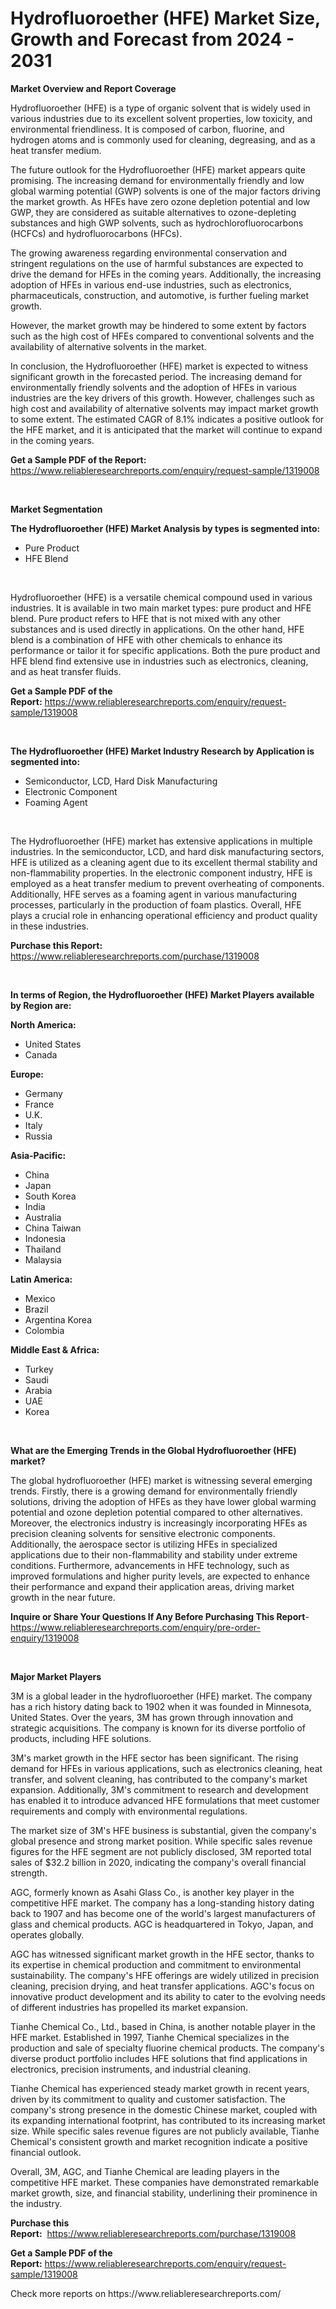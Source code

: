 <p><h1>Hydrofluoroether (HFE) Market Size, Growth and Forecast from 2024 - 2031</h1></p><p><strong>Market Overview and Report Coverage</strong></p>
<p><p>Hydrofluoroether (HFE) is a type of organic solvent that is widely used in various industries due to its excellent solvent properties, low toxicity, and environmental friendliness. It is composed of carbon, fluorine, and hydrogen atoms and is commonly used for cleaning, degreasing, and as a heat transfer medium.</p><p>The future outlook for the Hydrofluoroether (HFE) market appears quite promising. The increasing demand for environmentally friendly and low global warming potential (GWP) solvents is one of the major factors driving the market growth. As HFEs have zero ozone depletion potential and low GWP, they are considered as suitable alternatives to ozone-depleting substances and high GWP solvents, such as hydrochlorofluorocarbons (HCFCs) and hydrofluorocarbons (HFCs).</p><p>The growing awareness regarding environmental conservation and stringent regulations on the use of harmful substances are expected to drive the demand for HFEs in the coming years. Additionally, the increasing adoption of HFEs in various end-use industries, such as electronics, pharmaceuticals, construction, and automotive, is further fueling market growth.</p><p>However, the market growth may be hindered to some extent by factors such as the high cost of HFEs compared to conventional solvents and the availability of alternative solvents in the market.</p><p>In conclusion, the Hydrofluoroether (HFE) market is expected to witness significant growth in the forecasted period. The increasing demand for environmentally friendly solvents and the adoption of HFEs in various industries are the key drivers of this growth. However, challenges such as high cost and availability of alternative solvents may impact market growth to some extent. The estimated CAGR of 8.1% indicates a positive outlook for the HFE market, and it is anticipated that the market will continue to expand in the coming years.</p></p>
<p><strong>Get a Sample PDF of the Report:</strong> <a href="https://www.reliableresearchreports.com/enquiry/request-sample/1319008">https://www.reliableresearchreports.com/enquiry/request-sample/1319008</a></p>
<p>&nbsp;</p>
<p><strong>Market Segmentation</strong></p>
<p><strong>The Hydrofluoroether (HFE) Market Analysis by types is segmented into:</strong></p>
<p><ul><li>Pure Product</li><li>HFE Blend</li></ul></p>
<p>&nbsp;</p>
<p><p>Hydrofluoroether (HFE) is a versatile chemical compound used in various industries. It is available in two main market types: pure product and HFE blend. Pure product refers to HFE that is not mixed with any other substances and is used directly in applications. On the other hand, HFE blend is a combination of HFE with other chemicals to enhance its performance or tailor it for specific applications. Both the pure product and HFE blend find extensive use in industries such as electronics, cleaning, and as heat transfer fluids.</p></p>
<p><strong>Get a Sample PDF of the Report:</strong>&nbsp;<a href="https://www.reliableresearchreports.com/enquiry/request-sample/1319008">https://www.reliableresearchreports.com/enquiry/request-sample/1319008</a></p>
<p>&nbsp;</p>
<p><strong>The Hydrofluoroether (HFE) Market Industry Research by Application is segmented into:</strong></p>
<p><ul><li>Semiconductor, LCD, Hard Disk Manufacturing</li><li>Electronic Component</li><li>Foaming Agent</li></ul></p>
<p>&nbsp;</p>
<p><p>The Hydrofluoroether (HFE) market has extensive applications in multiple industries. In the semiconductor, LCD, and hard disk manufacturing sectors, HFE is utilized as a cleaning agent due to its excellent thermal stability and non-flammability properties. In the electronic component industry, HFE is employed as a heat transfer medium to prevent overheating of components. Additionally, HFE serves as a foaming agent in various manufacturing processes, particularly in the production of foam plastics. Overall, HFE plays a crucial role in enhancing operational efficiency and product quality in these industries.</p></p>
<p><strong>Purchase this Report:</strong>&nbsp; <a href="https://www.reliableresearchreports.com/purchase/1319008">https://www.reliableresearchreports.com/purchase/1319008</a></p>
<p>&nbsp;</p>
<p><strong>In terms of Region, the Hydrofluoroether (HFE) Market Players available by Region are:</strong></p>
<p>
    <p> <strong> North America: </strong>
        <ul>
            <li>United States</li>
            <li>Canada</li>
        </ul>
        </p> 
    <p> <strong> Europe: </strong>
        <ul>
            <li>Germany</li>
            <li>France</li>
            <li>U.K.</li>
            <li>Italy</li>
            <li>Russia</li>
        </ul>
        </p> 
    <p> <strong> Asia-Pacific: </strong>
        <ul>
            <li>China</li>
            <li>Japan</li>
            <li>South Korea</li>
            <li>India</li>
            <li>Australia</li>
            <li>China Taiwan</li>
            <li>Indonesia</li>
            <li>Thailand</li>
            <li>Malaysia</li>
        </ul>
        </p> 
    <p> <strong> Latin America: </strong>
        <ul>
            <li>Mexico</li>
            <li>Brazil</li>
            <li>Argentina Korea</li>
            <li>Colombia</li>
        </ul>
        </p> 
    <p> <strong> Middle East & Africa: </strong>
        <ul>
            <li>Turkey</li>
            <li>Saudi</li>
            <li>Arabia</li>
            <li>UAE</li>
            <li>Korea</li>
        </ul>
    </p>
    </p>
<p>&nbsp;</p>
<p><strong>What are the Emerging Trends in the Global Hydrofluoroether (HFE) market?</strong></p>
<p><p>The global hydrofluoroether (HFE) market is witnessing several emerging trends. Firstly, there is a growing demand for environmentally friendly solutions, driving the adoption of HFEs as they have lower global warming potential and ozone depletion potential compared to other alternatives. Moreover, the electronics industry is increasingly incorporating HFEs as precision cleaning solvents for sensitive electronic components. Additionally, the aerospace sector is utilizing HFEs in specialized applications due to their non-flammability and stability under extreme conditions. Furthermore, advancements in HFE technology, such as improved formulations and higher purity levels, are expected to enhance their performance and expand their application areas, driving market growth in the near future.</p></p>
<p><strong>Inquire or Share Your Questions If Any Before Purchasing This Report</strong>- <a href="https://www.reliableresearchreports.com/enquiry/pre-order-enquiry/1319008">https://www.reliableresearchreports.com/enquiry/pre-order-enquiry/1319008</a></p>
<p>&nbsp;</p>
<p><strong>Major Market Players</strong></p>
<p><p>3M is a global leader in the hydrofluoroether (HFE) market. The company has a rich history dating back to 1902 when it was founded in Minnesota, United States. Over the years, 3M has grown through innovation and strategic acquisitions. The company is known for its diverse portfolio of products, including HFE solutions.</p><p>3M's market growth in the HFE sector has been significant. The rising demand for HFEs in various applications, such as electronics cleaning, heat transfer, and solvent cleaning, has contributed to the company's market expansion. Additionally, 3M's commitment to research and development has enabled it to introduce advanced HFE formulations that meet customer requirements and comply with environmental regulations.</p><p>The market size of 3M's HFE business is substantial, given the company's global presence and strong market position. While specific sales revenue figures for the HFE segment are not publicly disclosed, 3M reported total sales of $32.2 billion in 2020, indicating the company's overall financial strength.</p><p>AGC, formerly known as Asahi Glass Co., is another key player in the competitive HFE market. The company has a long-standing history dating back to 1907 and has become one of the world's largest manufacturers of glass and chemical products. AGC is headquartered in Tokyo, Japan, and operates globally.</p><p>AGC has witnessed significant market growth in the HFE sector, thanks to its expertise in chemical production and commitment to environmental sustainability. The company's HFE offerings are widely utilized in precision cleaning, precision drying, and heat transfer applications. AGC's focus on innovative product development and its ability to cater to the evolving needs of different industries has propelled its market expansion.</p><p>Tianhe Chemical Co., Ltd., based in China, is another notable player in the HFE market. Established in 1997, Tianhe Chemical specializes in the production and sale of specialty fluorine chemical products. The company's diverse product portfolio includes HFE solutions that find applications in electronics, precision instruments, and industrial cleaning.</p><p>Tianhe Chemical has experienced steady market growth in recent years, driven by its commitment to quality and customer satisfaction. The company's strong presence in the domestic Chinese market, coupled with its expanding international footprint, has contributed to its increasing market size. While specific sales revenue figures are not publicly available, Tianhe Chemical's consistent growth and market recognition indicate a positive financial outlook.</p><p>Overall, 3M, AGC, and Tianhe Chemical are leading players in the competitive HFE market. These companies have demonstrated remarkable market growth, size, and financial stability, underlining their prominence in the industry.</p></p>
<p><strong>Purchase this Report:</strong>&nbsp;&nbsp;<a href="https://www.reliableresearchreports.com/purchase/1319008">https://www.reliableresearchreports.com/purchase/1319008</a></p>
<p></p>
<p><strong>Get a Sample PDF of the Report:</strong>&nbsp;<a href="https://www.reliableresearchreports.com/enquiry/request-sample/1319008">https://www.reliableresearchreports.com/enquiry/request-sample/1319008</a></p>
<p>Check more reports on https://www.reliableresearchreports.com/</p>